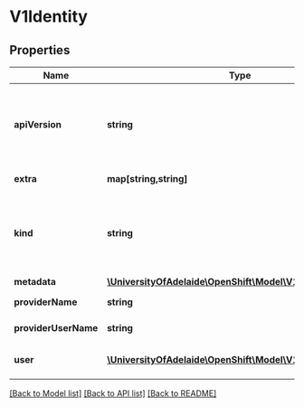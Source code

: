 # V1Identity

## Properties
Name | Type | Description | Notes
------------ | ------------- | ------------- | -------------
**apiVersion** | **string** | APIVersion defines the versioned schema of this representation of an object. Servers should convert recognized schemas to the latest internal value, and may reject unrecognized values. More info: http://releases.k8s.io/HEAD/docs/devel/api-conventions.md#resources | [optional] 
**extra** | **map[string,string]** | Extra holds extra information about this identity | [optional] 
**kind** | **string** | Kind is a string value representing the REST resource this object represents. Servers may infer this from the endpoint the client submits requests to. Cannot be updated. In CamelCase. More info: http://releases.k8s.io/HEAD/docs/devel/api-conventions.md#types-kinds | [optional] 
**metadata** | [**\UniversityOfAdelaide\OpenShift\Model\V1ObjectMeta**](V1ObjectMeta.md) | Standard object&#39;s metadata. | [optional] 
**providerName** | **string** | ProviderName is the source of identity information | 
**providerUserName** | **string** | ProviderUserName uniquely represents this identity in the scope of the provider | 
**user** | [**\UniversityOfAdelaide\OpenShift\Model\V1ObjectReference**](V1ObjectReference.md) | User is a reference to the user this identity is associated with Both Name and UID must be set | 

[[Back to Model list]](../README.md#documentation-for-models) [[Back to API list]](../README.md#documentation-for-api-endpoints) [[Back to README]](../README.md)


